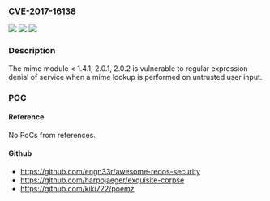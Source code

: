 ### [CVE-2017-16138](https://cve.mitre.org/cgi-bin/cvename.cgi?name=CVE-2017-16138)
![](https://img.shields.io/static/v1?label=Product&message=mime%20node%20module&color=blue)
![](https://img.shields.io/static/v1?label=Version&message=n%2Fa&color=blue)
![](https://img.shields.io/static/v1?label=Vulnerability&message=Denial%20of%20Service%20(CWE-400)&color=brighgreen)

### Description

The mime module < 1.4.1, 2.0.1, 2.0.2 is vulnerable to regular expression denial of service when a mime lookup is performed on untrusted user input.

### POC

#### Reference
No PoCs from references.

#### Github
- https://github.com/engn33r/awesome-redos-security
- https://github.com/harpojaeger/exquisite-corpse
- https://github.com/kiki722/poemz

